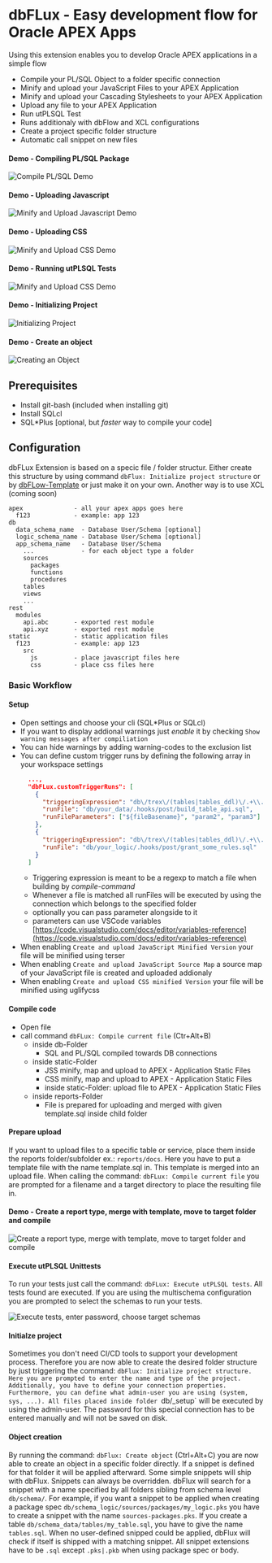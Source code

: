 # dbFLux - Easy development flow for Oracle APEX Apps

Using this extension enables you to develop Oracle APEX applications in a simple flow

- Compile your PL/SQL Object to a folder specific connection
- Minify and upload your JavaScript Files to your APEX Application
- Minify and upload your Cascading Stylesheets to your APEX Application
- Upload any file to your APEX Application
- Run utPLSQL Test
- Runs additionaly with dbFlow and XCL configurations
- Create a project specific folder structure
- Automatic call snippet on new files


#### Demo - Compiling PL/SQL Package
![Compile PL/SQL Demo](images/screen-rec-vscode-compile-plsql.gif)


#### Demo - Uploading Javascript
![Minify and Upload Javascript Demo](images/screen-rec-vscode-compile-js.gif)


#### Demo - Uploading CSS
![Minify and Upload CSS Demo](images/screen-rec-vscode-compile-css.gif)


#### Demo - Running utPLSQL Tests
![Minify and Upload CSS Demo](images/screen-rec-vscode-run-utplsql.gif)


#### Demo - Initializing Project
![Initializing Project](images/screen-rec-vscode-init-dbflux-project.gif)


#### Demo - Create an object
![Creating an Object](images/screen-rec-vscode-create-object.gif)

## Prerequisites

- Install git-bash (included when installing git)
- Install SQLcl
- SQL\*Plus [optional, but *faster* way to compile your code]


## Configuration

dbFLux Extension is based on a specic file / folder structur. Either create this structure by using command `dbFlux: Initialize project structure` or by [dbFLow-Template](https://github.com/MaikMichel/dbFLux-template) or just make it on your own.
Another way is to use XCL (coming soon)

``` shell
apex              - all your apex apps goes here
  f123            - example: app 123
db
  data_schema_name  - Database User/Schema [optional]
  logic_schema_name - Database User/Schema [optional]
  app_schema_name   - Database User/Schema
    ...             - for each object type a folder
    sources
      packages
      functions
      procedures
    tables
    views
    ...
rest
  modules
    api.abc       - exported rest module
    api.xyz       - exported rest module
static            - static application files
  f123            - example: app 123
    src
      js          - place javascript files here
      css         - place css files here

```


### Basic Workflow

#### Setup

- Open settings and choose your cli (SQL\*Plus or SQLcl)
- If you want to display addional warnings just *enable* it by checking `Show warning messages after compiliation`
- You can hide warnings by adding warning-codes to the exclusion list
- You can define custom trigger runs by defining the following array in your workspace settings
  ```json
    ...,
    "dbFLux.customTriggerRuns": [
      {
        "triggeringExpression": "db\/trex\/(tables|tables_ddl)\/.+\\.sql",
        "runFile": "db/your_data/.hooks/post/build_table_api.sql",
        "runFileParameters": ["${fileBasename}", "param2", "param3"]
      },
      {
        "triggeringExpression": "db\/trex\/(tables|tables_ddl)\/.+\\.sql",
        "runFile": "db/your_logic/.hooks/post/grant_some_rules.sql"
      }
    ]
  ```
  - Triggering expression is meant to be a regexp to match a file when building by *compile-command*
  - Whenever a file is matched all runFiles will be executed by using the connection which belongs to the specified folder
  - optionally you can pass parameter alongside to it
  - parameters can use VSCode variables [https://code.visualstudio.com/docs/editor/variables-reference](https://code.visualstudio.com/docs/editor/variables-reference)
- When enabling `Create and upload JavaScript Minified Version` your file will be minified using terser
- When enabling `Create and upload JavaScript Source Map` a source map of your JavaScript file is created and uploaded addionaly
- When enabling `Create and upload CSS minified Version` your file will be minified using uglifycss




#### Compile code

- Open file
- call command `dbFLux: Compile current file` (Ctr+Alt+B)
  - inside db-Folder
    - SQL and PL/SQL compiled towards DB connections
  - inside static-Folder
    - JSS minify, map and upload to APEX - Application Static Files
    - CSS minify, map and upload to APEX - Application Static Files
    - inside static-Folder: upload file to APEX - Application Static Files
  - inside reports-Folder
    - File is prepared for uploading and merged with given template.sql inside child folder


#### Prepare upload

If you want to upload files to a specific table or service, place them inside the reports folder/subfolder ex.: `reports/docs`. Here you have to put a template file with the name template.sql in. This template is merged into an upload file. When calling the command: `dbFLux: Compile current file` you are prompted for a filename and a target directory to place the resulting file in.

#### Demo - Create a report type, merge with template, move to target folder and compile
![Create a report type, merge with template, move to target folder and compile](images/screen-rec-vscode-run-reports.gif)


#### Execute utPLSQL Unittests

To run your tests just call the command: `dbFLux: Execute utPLSQL tests`. All tests found are executed. If you are using the multischema configuration you are prompted to select the schemas to run your tests.

![Execute tests, enter password, choose target schemas](images/screen-rec-vscode-run-tests.gif)


#### Initialze project

Sometimes you don't need CI/CD tools to support your development process. Therefore you are now able to create the desired folder structure by just triggering the command: `dbFlux: Initialize project structure. Here you are prompted to enter the name and type of the project. Additionally, you have to define your connection properties.
Furthermore, you can define what admin-user you are using (system, sys, ...). All files placed inside folder `db/_setup` will be executed by using the admin-user. The password for this special connection has to be entered manually and will not be saved on disk.


#### Object creation

By running the command: `dbFlux: Create object` (Ctrl+Alt+C) you are now able to create an object in a specific folder directly. If a snippet is defined for that folder it will be applied afterward. Some simple snippets will ship with dbFlux. Snippets can always be overridden.
dbFlux will search for a snippet with a name specified by all folders sibling from schema level `db/schema/`. For example, if you want a snippet to be applied when creating a package spec `db/schema_logic/sources/packages/my_logic.pks` you have to create a snippet with the name `sources-packages.pks`. If you create a table `db/schema_data/tables/my_table.sql`, you have to give the name `tables.sql`. When no user-defined snipped could be applied, dbFlux will check if itself is shipped with a matching snippet. All snippet extensions have to be `.sql` except `.pks|.pkb` when using package spec or body.
